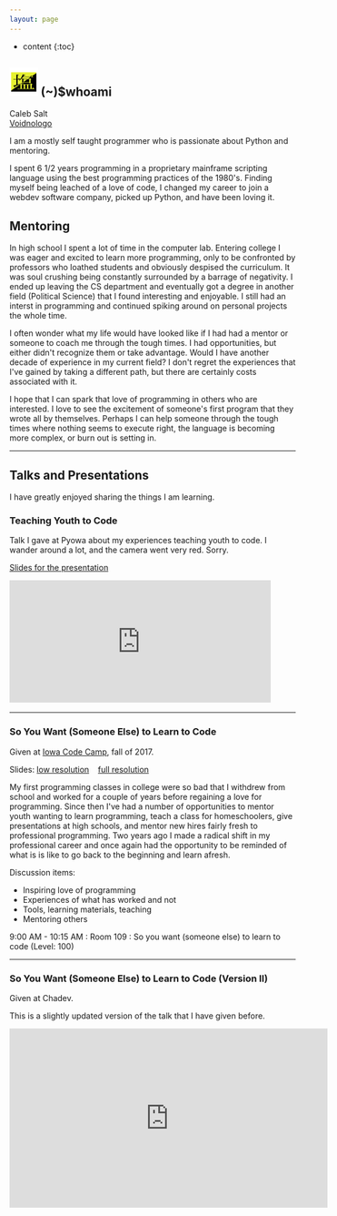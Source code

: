 ```yaml
---
layout: page
---
```


* content
{:toc}

<h2>
  <img src="/static/img/shio.svg" width="50" height="50" alt="">
  (~)$whoami
</h2>
Caleb Salt
<br/>
  <a href="https://github.com/voidnologo"><i class="fa fa-github"></i> Voidnologo</a>
<br/>

I am a mostly self taught programmer who is passionate about Python and mentoring.

I spent 6 1/2 years programming in a proprietary mainframe scripting language
using the best programming practices of the 1980's.  Finding myself being leached
of a love of code, I changed my career to join a webdev software company, picked up
Python, and have been loving it.


## Mentoring

In high school I spent a lot of time in the computer lab.  Entering college I was
eager and excited to learn more programming, only to be confronted by professors who
loathed students and obviously despised the curriculum.  It was soul crushing being
constantly surrounded by a barrage of negativity.  I ended up leaving the CS
department and eventually got a degree in another field (Political Science) that I found
interesting and enjoyable.  I still had an interst in programming and continued spiking
around on personal projects the whole time.

I often wonder what my life would have looked like if I had had a mentor or someone to
coach me through the tough times.  I had opportunities, but either didn't recognize them
or take advantage.  Would I have another decade of experience in my current field?  I don't
regret the experiences that I've gained by taking a different path, but there are
certainly costs associated with it.

I hope that I can spark that love of programming in others who are interested.  I love
to see the excitement of someone's first program that they wrote all by themselves.
Perhaps I can help someone through the tough times where nothing seems to execute right,
the language is becoming more complex, or burn out is setting in.

<hr/>

## Talks and Presentations

I have greatly enjoyed sharing the things I am learning.

### Teaching Youth to Code

Talk I gave at Pyowa about my experiences teaching youth to code.
I wander around a lot, and the camera went very red.  Sorry.

[Slides for the presentation](http://www.pyowa.org/static/pdf/TeachYouth.pdf)

<iframe width="460" height="215" src="https://www.youtube.com/embed/Sy_-SZGFpTI?rel=0" frameborder="0" allow="autoplay; encrypted-media" allowfullscreen></iframe>

<hr/>

### So You Want (Someone Else) to Learn to Code

Given at [Iowa Code Camp](http://iowacodecamp.com/session/list#3), fall of 2017.

Slides: [low resolution](/static/pdf/codecamp_small.pdf) &nbsp;&nbsp; [full resolution](/static/pdf/codecamp_full.pdf)

 My first programming classes in college were so bad that I withdrew
 from school and worked for a couple of years before regaining a love for programming.
 Since then I've had a number of opportunities to mentor youth wanting to learn
 programming, teach a class for homeschoolers, give presentations at high schools,
 and mentor new hires fairly fresh to professional programming. Two years ago I made a
 radical shift in my professional career and once again had the opportunity to be reminded
 of what is is like to go back to the beginning and learn afresh.

 Discussion items:
 - Inspiring love of programming
 - Experiences of what has worked and not
 - Tools, learning materials, teaching
 - Mentoring others

9:00 AM - 10:15 AM : Room 109 : So you want (someone else) to learn to code (Level: 100)

<hr/>

### So You Want (Someone Else) to Learn to Code (Version II)

Given at Chadev.

This is a slightly updated version of the talk that I have given before.


<iframe width="560" height="315" src="https://www.youtube.com/embed/ZNfFp7WBo4A" title="YouTube video player" frameborder="0" allow="accelerometer; autoplay; clipboard-write; encrypted-media; gyroscope; picture-in-picture" allowfullscreen></iframe>
